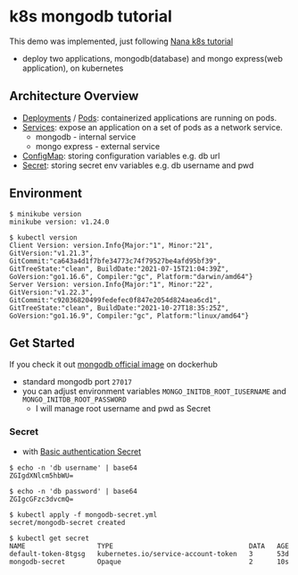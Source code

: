 # k8s mongodb tutorial
This demo was implemented, just following [Nana k8s tutorial](https://www.youtube.com/watch?v=X48VuDVv0do)

- deploy two applications, mongodb(database) and mongo express(web application), on kubernetes

## Architecture Overview
- [Deployments](https://kubernetes.io/docs/concepts/workloads/controllers/deployment/) / [Pods](https://kubernetes.io/docs/concepts/workloads/pods/): containerized applications are running on pods.
- [Services](https://kubernetes.io/docs/concepts/services-networking/service/): expose an application on a set of pods as a network service.
    - mongodb - internal service
    - mongo express - external service
- [ConfigMap](https://kubernetes.io/docs/concepts/configuration/configmap/): storing configuration variables e.g. db url
- [Secret](https://kubernetes.io/docs/concepts/configuration/secret/): storing secret env variables e.g. db username and pwd

## Environment
```shell
$ minikube version 
minikube version: v1.24.0

$ kubectl version 
Client Version: version.Info{Major:"1", Minor:"21", GitVersion:"v1.21.3", GitCommit:"ca643a4d1f7bfe34773c74f79527be4afd95bf39", GitTreeState:"clean", BuildDate:"2021-07-15T21:04:39Z", GoVersion:"go1.16.6", Compiler:"gc", Platform:"darwin/amd64"}
Server Version: version.Info{Major:"1", Minor:"22", GitVersion:"v1.22.3", GitCommit:"c92036820499fedefec0f847e2054d824aea6cd1", GitTreeState:"clean", BuildDate:"2021-10-27T18:35:25Z", GoVersion:"go1.16.9", Compiler:"gc", Platform:"linux/amd64"}
```

## Get Started
If you check it out [mongodb official image](https://hub.docker.com/_/mongo) on dockerhub
- standard mongodb port `27017`
- you can adjust environment variables `MONGO_INITDB_ROOT_IUSERNAME` and `MONGO_INITDB_ROOT_PASSWORD`
  - I will manage root username and pwd as Secret

### Secret
 
 - with [Basic authentication Secret](https://kubernetes.io/docs/concepts/configuration/secret/#basic-authentication-secret)
```shell
$ echo -n 'db username' | base64
ZGIgdXNlcm5hbWU=

$ echo -n 'db password' | base64
ZGIgcGFzc3dvcmQ=
```
```shell
$ kubectl apply -f mongodb-secret.yml 
secret/mongodb-secret created

$ kubectl get secret
NAME                  TYPE                                  DATA   AGE
default-token-8tgsg   kubernetes.io/service-account-token   3      53d
mongodb-secret        Opaque                                2      10s
```

